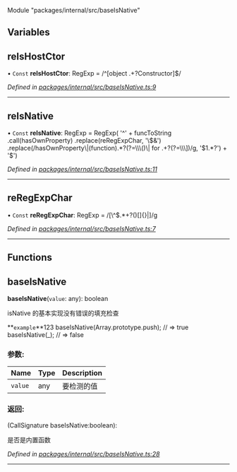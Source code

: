 Module &quot;packages/internal/src/baseIsNative&quot;

## Variables

## reIsHostCtor

• `Const` **reIsHostCtor**: RegExp = /^\[object .+?Constructor\]$/

*Defined in [packages/internal/src/baseIsNative.ts:9](https://github.com/extend-js/extend/blob/d92be1e/packages/internal/src/baseIsNative.ts#L9)*

___

## reIsNative

• `Const` **reIsNative**: RegExp = RegExp( '^' + funcToString .call(hasOwnProperty) .replace(reRegExpChar, '\\$&') .replace(/hasOwnProperty\|(function).*?(?=\\\()\| for .+?(?=\\\])/g, '$1.*?') + '$')

*Defined in [packages/internal/src/baseIsNative.ts:11](https://github.com/extend-js/extend/blob/d92be1e/packages/internal/src/baseIsNative.ts#L11)*

___

## reRegExpChar

• `Const` **reRegExpChar**: RegExp = /[\\^$.*+?()[\]{}\|]/g

*Defined in [packages/internal/src/baseIsNative.ts:7](https://github.com/extend-js/extend/blob/d92be1e/packages/internal/src/baseIsNative.ts#L7)*

___

## Functions

## baseIsNative

**baseIsNative**(`value`: any): boolean

isNative 的基本实现没有错误的填充检查

**`example`**123 
 baseIsNative(Array.prototype.push); // => true
 baseIsNative(_); // => false

### 参数:

Name | Type | Description |
------ | ------ | ------ |
`value` | any | 要检测的值 |

### 返回:

(CallSignature baseIsNative:boolean): 

是否是内置函数

*Defined in [packages/internal/src/baseIsNative.ts:28](https://github.com/extend-js/extend/blob/d92be1e/packages/internal/src/baseIsNative.ts#L28)*

___
